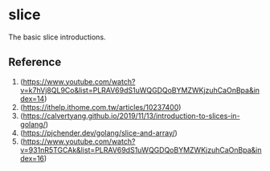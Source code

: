 # slice

The basic slice introductions.

## Reference

1. (<https://www.youtube.com/watch?v=k7hVj8QL9Co&list=PLRAV69dS1uWQGDQoBYMZWKjzuhCaOnBpa&index=14>)
2. (<https://ithelp.ithome.com.tw/articles/10237400>)
3. (<https://calvertyang.github.io/2019/11/13/introduction-to-slices-in-golang/>)
4. (<https://pjchender.dev/golang/slice-and-array/>)
5. (<https://www.youtube.com/watch?v=931nR5TGCAk&list=PLRAV69dS1uWQGDQoBYMZWKjzuhCaOnBpa&index=16>)
